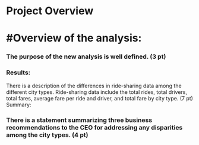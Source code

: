 # Project Overview

# #Overview of the analysis:

### The purpose of the new analysis is well defined. (3 pt)
### Results:

There is a description of the differences in ride-sharing data among the different city types. Ride-sharing data include the total rides, total drivers, total fares, average fare per ride and driver, and total fare by city type. (7 pt)
Summary:

### There is a statement summarizing three business recommendations to the CEO for addressing any disparities among the city types. (4 pt)
